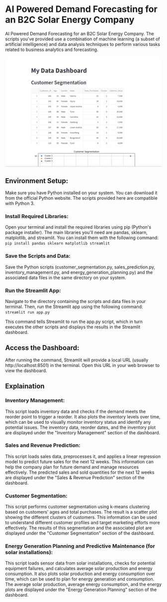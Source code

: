 # AI Powered Demand Forecasting for an B2C Solar Energy Company
AI Powered Demand Forecasting for an B2C Solar Energy Company. 
The scripts you've provided use a combination of machine learning (a subset of artificial intelligence) and data analysis techniques to perform various tasks related to business analytics and forecasting. 

![Streamlit Dashboard](streamlit_dashboard.png)

## Environment Setup:
Make sure you have Python installed on your system. You can download it from the official Python website. 
The scripts provided here are compatible with Python 3.

### Install Required Libraries:
Open your terminal and install the required libraries using pip (Python's package installer). The main libraries you'll need are pandas, sklearn, matplotlib, and streamlit. 
You can install them with the following command: `pip install pandas sklearn matplotlib streamlit`

### Save the Scripts and Data:
Save the Python scripts (customer_segmentation.py, sales_prediction.py, inventory_management.py, and energy_generation_planning.py) and the associated data files in the same directory on your system.

### Run the Streamlit App:
Navigate to the directory containing the scripts and data files in your terminal. Then, run the Streamlit app using the following command:
`streamlit run app.py`

This command tells Streamlit to run the app.py script, which in turn executes the other scripts and displays the results in the Streamlit dashboard.

## Access the Dashboard:
After running the command, Streamlit will provide a local URL (usually http://localhost:8501) in the terminal. Open this URL in your web browser to view the dashboard.

## Explaination
### Inventory Management:
This script loads inventory data and checks if the demand meets the reorder point to trigger a reorder. 
It also plots the inventory levels over time, which can be used to visually monitor inventory status and identify any potential issues. 
The inventory data, reorder dates, and the inventory plot are displayed under the "Inventory Management" section of the dashboard.

### Sales and Revenue Prediction:
This script loads sales data, preprocesses it, and applies a linear regression model to predict future sales for the next 12 weeks. 
This information can help the company plan for future demand and manage resources effectively. 
The predicted sales and sold quantities for the next 12 weeks are displayed under the "Sales & Revenue Prediction" section of the dashboard.

### Customer Segmentation:
This script performs customer segmentation using k-means clustering based on customers' ages and total purchases. 
The result is a scatter plot showing the different clusters of customers. This information can be used to understand different customer profiles and target marketing efforts more effectively. 
The results of this segmentation and the associated plot are displayed under the "Customer Segmentation" section of the dashboard.

### Energy Generation Planning and Predictive Maintenance (for solar installations):
This script loads sensor data from solar installations, checks for potential equipment failures, and calculates average solar production and energy consumption. 
It also plots solar production and energy consumption over time, which can be used to plan for energy generation and consumption. 
The average solar production, average energy consumption, and the energy plots are displayed under the "Energy Generation Planning" section of the dashboard.
